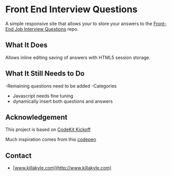 Front End Interview Questions
===============

A simple responsive site that allows your to store your answers to the [Front-End Job Interview Questions](https://github.com/darcyclarke/Front-end-Developer-Interview-Questions) repo.

## What It Does

Allows inline editing saving of answers with HTML5 session storage.

## What It Still Needs to Do

-Remaining questions need to be added
-Categories 
- Javascript needs fine tuning
- dynamically insert both questions and answers
 

## Acknowledgement

This project is based on [CodeKit Kickoff](http://kickoff.thehivemedia.com) 

Much inspiration comes from this [codepen](http://codepen.io/killa-kyle/pen/wfBao)

## Contact

- [www.killakyle.com](http://www.killakyle.com)

